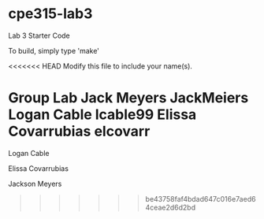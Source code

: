 # cpe315-lab3
Lab 3 Starter Code

To build, simply type 'make'

<<<<<<< HEAD
Modify this file to include your name(s).

Group Lab
Jack Meyers          JackMeiers
Logan Cable          lcable99
Elissa Covarrubias   elcovarr
=======
Logan Cable

Elissa Covarrubias

Jackson Meyers
>>>>>>> be43758faf4bdad647c016e7aed64ceae2d6d2bd

